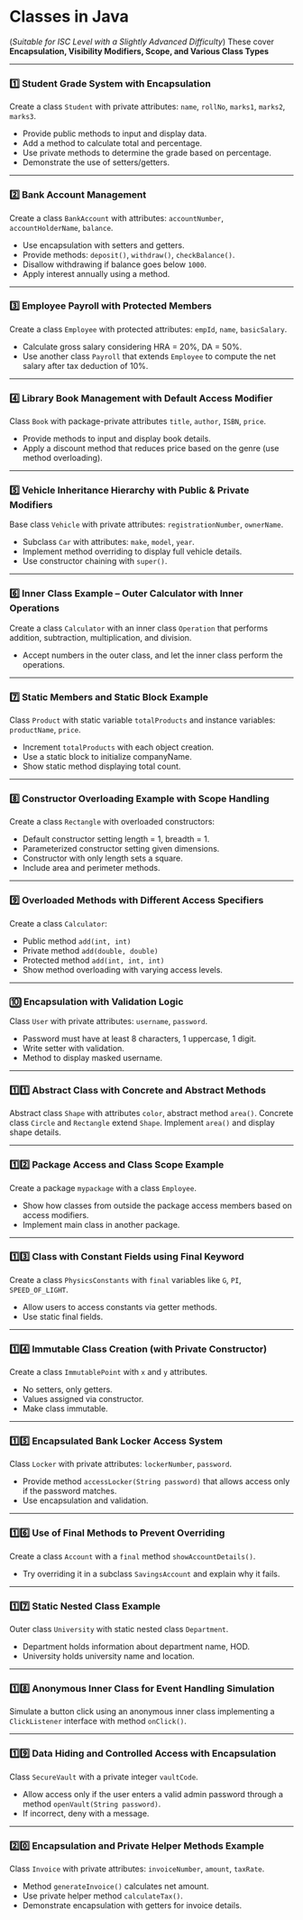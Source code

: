 # **Classes in Java**
(*Suitable for ISC Level with a Slightly Advanced Difficulty*)
These cover **Encapsulation, Visibility Modifiers, Scope, and Various Class Types**

---

### 1️⃣ **Student Grade System with Encapsulation**

Create a class `Student` with private attributes: `name`, `rollNo`, `marks1`, `marks2`, `marks3`.

* Provide public methods to input and display data.
* Add a method to calculate total and percentage.
* Use private methods to determine the grade based on percentage.
* Demonstrate the use of setters/getters.

---

### 2️⃣ **Bank Account Management**

Create a class `BankAccount` with attributes: `accountNumber`, `accountHolderName`, `balance`.

* Use encapsulation with setters and getters.
* Provide methods: `deposit()`, `withdraw()`, `checkBalance()`.
* Disallow withdrawing if balance goes below `1000`.
* Apply interest annually using a method.

---

### 3️⃣ **Employee Payroll with Protected Members**

Create a class `Employee` with protected attributes: `empId`, `name`, `basicSalary`.

* Calculate gross salary considering HRA = 20%, DA = 50%.
* Use another class `Payroll` that extends `Employee` to compute the net salary after tax deduction of 10%.

---

### 4️⃣ **Library Book Management with Default Access Modifier**

Class `Book` with package-private attributes `title`, `author`, `ISBN`, `price`.

* Provide methods to input and display book details.
* Apply a discount method that reduces price based on the genre (use method overloading).

---

### 5️⃣ **Vehicle Inheritance Hierarchy with Public & Private Modifiers**

Base class `Vehicle` with private attributes: `registrationNumber`, `ownerName`.

* Subclass `Car` with attributes: `make`, `model`, `year`.
* Implement method overriding to display full vehicle details.
* Use constructor chaining with `super()`.

---

### 6️⃣ **Inner Class Example – Outer Calculator with Inner Operations**

Create a class `Calculator` with an inner class `Operation` that performs addition, subtraction, multiplication, and division.

* Accept numbers in the outer class, and let the inner class perform the operations.

---

### 7️⃣ **Static Members and Static Block Example**

Class `Product` with static variable `totalProducts` and instance variables: `productName`, `price`.

* Increment `totalProducts` with each object creation.
* Use a static block to initialize companyName.
* Show static method displaying total count.

---

### 8️⃣ **Constructor Overloading Example with Scope Handling**

Create a class `Rectangle` with overloaded constructors:

* Default constructor setting length = 1, breadth = 1.
* Parameterized constructor setting given dimensions.
* Constructor with only length sets a square.
* Include area and perimeter methods.

---

### 9️⃣ **Overloaded Methods with Different Access Specifiers**

Create a class `Calculator`:

* Public method `add(int, int)`
* Private method `add(double, double)`
* Protected method `add(int, int, int)`
* Show method overloading with varying access levels.

---

### 🔟 **Encapsulation with Validation Logic**

Class `User` with private attributes: `username`, `password`.

* Password must have at least 8 characters, 1 uppercase, 1 digit.
* Write setter with validation.
* Method to display masked username.

---

### 1️⃣1️⃣ **Abstract Class with Concrete and Abstract Methods**

Abstract class `Shape` with attributes `color`, abstract method `area()`.
Concrete class `Circle` and `Rectangle` extend `Shape`.
Implement `area()` and display shape details.

---

### 1️⃣2️⃣ **Package Access and Class Scope Example**

Create a package `mypackage` with a class `Employee`.

* Show how classes from outside the package access members based on access modifiers.
* Implement main class in another package.

---

### 1️⃣3️⃣ **Class with Constant Fields using Final Keyword**

Create a class `PhysicsConstants` with `final` variables like `G`, `PI`, `SPEED_OF_LIGHT`.

* Allow users to access constants via getter methods.
* Use static final fields.

---

### 1️⃣4️⃣ **Immutable Class Creation (with Private Constructor)**

Create a class `ImmutablePoint` with `x` and `y` attributes.

* No setters, only getters.
* Values assigned via constructor.
* Make class immutable.

---

### 1️⃣5️⃣ **Encapsulated Bank Locker Access System**

Class `Locker` with private attributes: `lockerNumber`, `password`.

* Provide method `accessLocker(String password)` that allows access only if the password matches.
* Use encapsulation and validation.

---

### 1️⃣6️⃣ **Use of Final Methods to Prevent Overriding**

Create a class `Account` with a `final` method `showAccountDetails()`.

* Try overriding it in a subclass `SavingsAccount` and explain why it fails.

---

### 1️⃣7️⃣ **Static Nested Class Example**

Outer class `University` with static nested class `Department`.

* Department holds information about department name, HOD.
* University holds university name and location.

---

### 1️⃣8️⃣ **Anonymous Inner Class for Event Handling Simulation**

Simulate a button click using an anonymous inner class implementing a `ClickListener` interface with method `onClick()`.

---

### 1️⃣9️⃣ **Data Hiding and Controlled Access with Encapsulation**

Class `SecureVault` with a private integer `vaultCode`.

* Allow access only if the user enters a valid admin password through a method `openVault(String password)`.
* If incorrect, deny with a message.

---

### 2️⃣0️⃣ **Encapsulation and Private Helper Methods Example**

Class `Invoice` with private attributes: `invoiceNumber`, `amount`, `taxRate`.

* Method `generateInvoice()` calculates net amount.
* Use private helper method `calculateTax()`.
* Demonstrate encapsulation with getters for invoice details.


